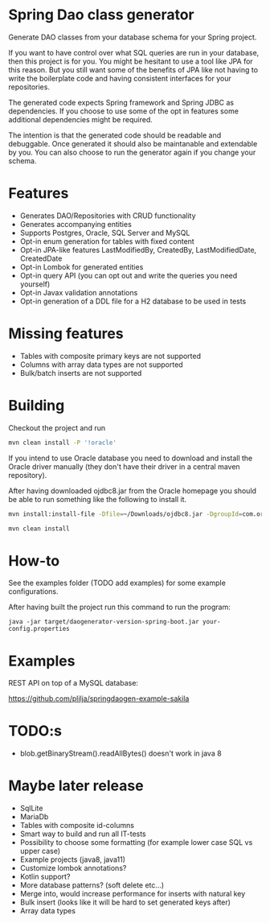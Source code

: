 # Spring Dao class generator

Generate DAO classes from your database schema for your Spring project. 

If you want to have control over what SQL queries are run in your database,
then this project is for you. You might be hesitant to use a tool like JPA
for this reason. But you still want some of the benefits of JPA
like not having to write the boilerplate code and having consistent interfaces
for your repositories.

The generated code expects Spring framework and Spring JDBC as dependencies.
If you choose to use some of the opt in features some additional dependencies
might be required.

The intention is that the generated code should be readable and debuggable.
Once generated it should also be maintanable and extendable by you. You
can also choose to run the generator again if you change your schema.

# Features

* Generates DAO/Repositories with CRUD functionality
* Generates accompanying entities
* Supports Postgres, Oracle, SQL Server and MySQL
* Opt-in enum generation for tables with fixed content
* Opt-in JPA-like features LastModifiedBy, CreatedBy, LastModifiedDate, CreatedDate
* Opt-in Lombok for generated entities
* Opt-in query API (you can opt out and write the queries you need yourself)
* Opt-in Javax validation annotations
* Opt-in generation of a DDL file for a H2 database to be used in tests

# Missing features

* Tables with composite primary keys are not supported
* Columns with array data types are not supported
* Bulk/batch inserts are not supported

# Building

Checkout the project and run
```bash
mvn clean install -P '!oracle'
```
If you intend to use Oracle database you need to download and install the Oracle driver manually (they don't have their driver in a central maven repository). 

After having downloaded ojdbc8.jar from the Oracle homepage you should be able to run something like the following to install it.
```bash
mvn install:install-file -Dfile=~/Downloads/ojdbc8.jar -DgroupId=com.oracle -DartifactId=ojdbc8 -Dversion=12.2.0.1 -Dpackaging=jar 

mvn clean install
```

# How-to

See the examples folder (TODO add examples) for some example configurations.

After having built the project run this command to run the program:
```
java -jar target/daogenerator-version-spring-boot.jar your-config.properties
```

# Examples

REST API on top of a MySQL database:

https://github.com/plilja/springdaogen-example-sakila

# TODO:s
* blob.getBinaryStream().readAllBytes() doesn't work in java 8

# Maybe later release
* SqlLite
* MariaDb
* Tables with composite id-columns
* Smart way to build and run all IT-tests
* Possibility to choose some formatting (for example lower case SQL vs upper case)
* Example projects (java8, java11)
* Customize lombok annotations?
* Kotlin support?
* More database patterns? (soft delete etc...)
* Merge into, would increase performance for inserts with natural key
* Bulk insert (looks like it will be hard to set generated keys after)
* Array data types
